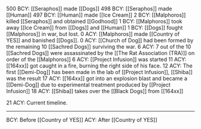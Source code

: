  500 BCY: [[Seraphos]] made [[Dogs]]
 498 BCY: [[Seraphos]] made [[Human]]
 497 BCY: [[Human]] made [[Ice Cream]]
 2 BCY: [[Malphoros]] killed [[Seraphos]] and obtained [[Godhood]]
 1 BCY: [[Malphoros]] took away [[Ice Cream]] from [[Dogs]] and [[Human]]
 1 BCY: [[Dogs]] fought [[Malphoros]] in war, but lost.
 0 ACY: [[Malphoros]] made [[Country of YES]] and banished [[Dogs]]. 
 0 ACY: [[Church of Dog]] had been formed by the remaining 10 [[Sachred Dogs]] surviving the war.
 6 ACY: 7 out of the 10 [[Sachred Dogs]] were assassinated by the [[The Rat Association (TRA)]] on order of the [[Malphoros]]
 6 ACY: [[Project Infusion]] was started
 11 ACY: [[164xx]] got caught in a fire, burning the right side of his face.
 12 ACY: The first [[Demi-Dog]] has been made in the lab of [[Project Infusion]], [[Shiba]] was the result
 17 ACY: [[164xx]] got into an explosion blast and became a [[Demi-Dog]] due to experimental treatment produced by [[Project Infusion]]
 18 ACY: [[Shiba]] takes over the [[Black Dogs]] from [[164xx]]
 
 21 ACY: Current timeline.
 

---

BCY: Before [[Country of YES]]
ACY: After [[Country of YES]]
